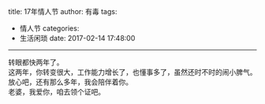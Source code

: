 title: 17年情人节
author: 有毒
tags:
  - 情人节
categories:
  - 生活闲琐
date: 2017-02-14 17:48:00
---
转眼都快两年了。  
这两年，你转变很大，工作能力增长了，也懂事多了，虽然还时不时的闹小脾气。  
放心吧，还有那么多年，我会陪伴着你。  
老婆，我爱你，咱去领个证吧。